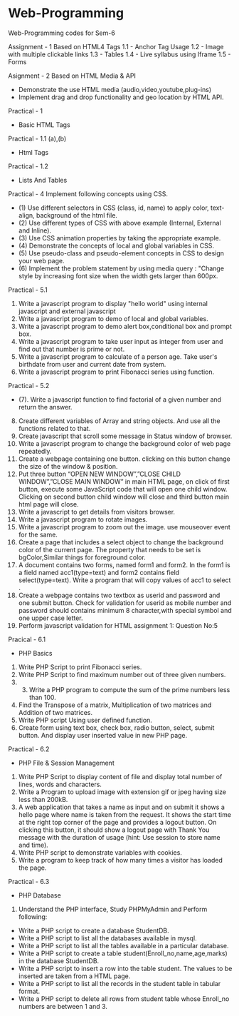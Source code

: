 # Web-Programming
Web-Programming codes for Sem-6

Assignment - 1 
Based on HTML4 Tags
1.1 - Anchor Tag Usage
1.2 - Image with multiple clickable links
1.3 - Tables
1.4 - Live syllabus using Iframe 
1.5 - Forms

Asignment - 2
Based on HTML Media & API
- Demonstrate the use HTML media (audio,video,youtube,plug-ins)
- Implement drag and drop functionality and geo location by HTML API.

Practical - 1
- Basic HTML Tags

Practical - 1.1 (a),(b)
- Html Tags

Practical - 1.2
- Lists And Tables

Practical - 4
Implement following concepts using CSS.
- (1) Use different selectors in CSS (class, id, name) to apply color, text-align, background of the html file.
- (2) Use different types of CSS with above example (Internal, External and Inline).
- (3) Use CSS animation properties by taking the appropriate example.
- (4) Demonstrate the concepts of local and global variables in CSS.
- (5) Use pseudo-class and pseudo-element concepts in CSS to design your web page.
- (6) Implement the problem statement by using media query : "Change style by increasing font size when the width gets larger than 600px.

Practical - 5.1
1. Write a javascript program to display "hello world" using internal javascript and external javascript
2. Write a javascript program to demo of local and global variables.
3. Write a javascript program to demo alert box,conditional box and prompt box.
4. Write a javascript program to take user input as integer from user and find out that number is prime or not.
5. Write a javascript program to calculate of a person age. Take user's birthdate from user and current date from system.
6. Write a javascript program to print Fibonacci series using function.

Practical - 5.2
- (7). Write a javascript function to find factorial of a given number and return the answer.
8. Create different variables of Array and string objects. And use all the functions related to that.
9. Create javascript that scroll some message in Status window of browser.
10. Write a javascript program to change the background color of web page repeatedly.
11. Create a webpage containing one button. clicking on this button change the size of the window & position.
12. Put three button “OPEN NEW WINDOW”,”CLOSE CHILD WINDOW”,”CLOSE MAIN WINDOW” in main HTML page, on click of first button, execute some JavaScript code that will open one child window. Clicking on second button child window will close and third button main html page will close.
13. Write a javascript to get details from visitors browser.
14. Write a javascript program to rotate images.
15. Write a javascript program to zoom out the image. use mouseover event for the same. 
16. Create a page that includes a select object to change the background color of the current page.
The property that needs to be set is bgColor,Similar things for foreground color.
17. A document contains two forms, named form1 and form2. In the form1 is a field named
acc1(type=text) and form2 contains field select(type=text). Write a program that will copy
values of acc1 to select .
18. Create a webpage contains two textbox as userid and password and one submit button. Check
for validation for userid as mobile number and password should contains minimum 8
character,with special symbol and one upper case letter.
19. Perform javascript validation for HTML assignment 1: Question No:5

Pracical - 6.1
- PHP Basics
1) Write PHP Script to print Fibonacci series.
2) Write PHP Script to find maximum number out of three given numbers.
3) 3) Write a PHP program to compute the sum of the prime numbers less than 100.
4) Find the Transpose of a matrix, Multiplication of two matrices and Addition of two matrices.
5) Write PHP script Using user defined function.
6) Create form using text box, check box, radio button, select, submit button. And display user inserted value in new PHP page.

Practical - 6.2 
- PHP File & Session Management
1) Write PHP Script to display content of file and display total number of lines, words and characters.
2) Write a Program to upload image with extension gif or jpeg having size less than 200kB.
3) A web application that takes a name as input and on submit it shows a hello page where name is taken from the request. It shows the start time at the right top corner of the page and provides a logout button. On clicking this button, it should show a logout page with Thank You message with the duration of usage (hint: Use session to store name and time).
4) Write PHP script to demonstrate variables with cookies.
5) Write a program to keep track of how many times a visitor has loaded the page.

Practical - 6.3
- PHP Database
1) Understand the PHP interface, Study PHPMyAdmin and Perform following: 
- Write a PHP script to create a database StudentDB.
- Write a PHP script to list all the databases available in mysql.
- Write a PHP script to list all the tables available in a particular database.
- Write a PHP script to create a table student(Enroll_no,name,age,marks) in the database StudentDB.
- Write a PHP script to insert a row into the table student. The values to be inserted are taken from a HTML page.
- Write a PHP script to list all the records in the student table in tabular format.
- Write a PHP script to delete all rows from student table whose Enroll_no numbers are between 1 and 3.
